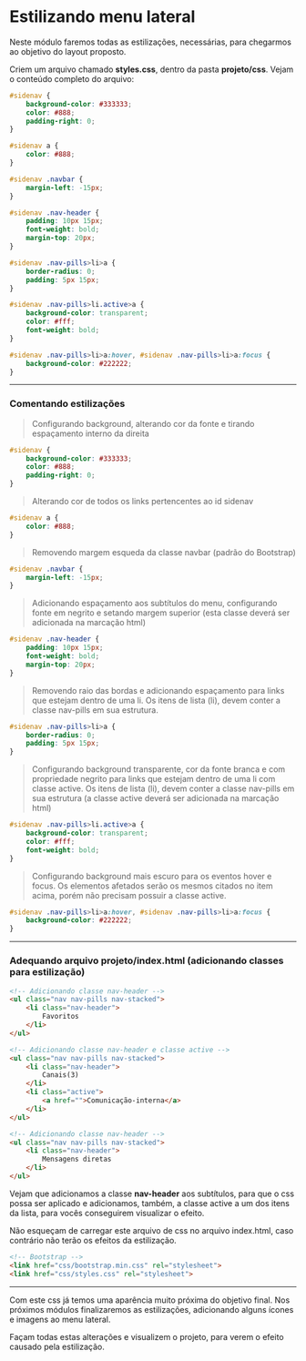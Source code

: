 # Estilizando menu lateral

Neste módulo faremos todas as estilizações, necessárias, para chegarmos ao objetivo do layout proposto.

Criem um arquivo chamado **styles.css**, dentro da pasta **projeto/css**. Vejam o conteúdo completo do arquivo:

```css
#sidenav {
    background-color: #333333;
    color: #888;
    padding-right: 0;
}

#sidenav a {
    color: #888;
}

#sidenav .navbar {
    margin-left: -15px;
}

#sidenav .nav-header {
    padding: 10px 15px;
    font-weight: bold;
    margin-top: 20px;
}

#sidenav .nav-pills>li>a {
    border-radius: 0;
    padding: 5px 15px;
}

#sidenav .nav-pills>li.active>a {
    background-color: transparent;
    color: #fff;
    font-weight: bold;
}

#sidenav .nav-pills>li>a:hover, #sidenav .nav-pills>li>a:focus {
    background-color: #222222;
}
```

***

### Comentando estilizações

> Configurando background, alterando cor da fonte e tirando espaçamento interno da direita

```css
#sidenav {
    background-color: #333333;
    color: #888;
    padding-right: 0;
}
```

> Alterando cor de todos os links pertencentes ao id sidenav

```css
#sidenav a {
    color: #888;
}
```

> Removendo margem esqueda da classe navbar (padrão do Bootstrap)

```css
#sidenav .navbar {
    margin-left: -15px;
}
```

> Adicionando espaçamento aos subtítulos do menu, configurando fonte em negrito e setando margem superior (esta classe deverá ser adicionada na marcação html)

```css
#sidenav .nav-header {
    padding: 10px 15px;
    font-weight: bold;
    margin-top: 20px;
}
```

> Removendo raio das bordas e adicionando espaçamento para links que estejam dentro de uma li. Os itens de lista (li), devem conter a classe nav-pills em sua estrutura.

```css
#sidenav .nav-pills>li>a {
    border-radius: 0;
    padding: 5px 15px;
}
```

> Configurando background transparente, cor da fonte branca e com propriedade negrito para links que estejam dentro de uma li com classe active. Os itens de lista (li), devem conter a classe nav-pills em sua estrutura (a classe active deverá ser adicionada na marcação html) 

```css
#sidenav .nav-pills>li.active>a {
    background-color: transparent;
    color: #fff;
    font-weight: bold;
}
```

> Configurando background mais escuro para os eventos hover e focus. Os elementos afetados serão os mesmos citados no item acima, porém não precisam possuir a classe active.

```css
#sidenav .nav-pills>li>a:hover, #sidenav .nav-pills>li>a:focus {
    background-color: #222222;
}
```

***

### Adequando arquivo projeto/index.html (adicionando classes para estilização)

```html
<!-- Adicionando classe nav-header -->
<ul class="nav nav-pills nav-stacked">
    <li class="nav-header">
        Favoritos
    </li>
</ul>

<!-- Adicionando classe nav-header e classe active -->
<ul class="nav nav-pills nav-stacked">
    <li class="nav-header">
        Canais(3)
    </li>
    <li class="active">
        <a href="">Comunicação-interna</a>
    </li>
</ul>

<!-- Adicionando classe nav-header -->
<ul class="nav nav-pills nav-stacked">
    <li class="nav-header">
        Mensagens diretas
    </li>
</ul>
```

Vejam que adicionamos a classe **nav-header** aos subtítulos, para que o css possa ser aplicado e adicionamos, também, a classe active a um dos itens da lista, para vocês conseguirem visualizar o efeito.

Não esqueçam de carregar este arquivo de css no arquivo index.html, caso contrário não terão os efeitos da estilização.

```html
<!-- Bootstrap -->
<link href="css/bootstrap.min.css" rel="stylesheet">
<link href="css/styles.css" rel="stylesheet">
```

***

Com este css já temos uma aparência muito próxima do objetivo final. Nos próximos módulos finalizaremos as estilizações, adicionando alguns ícones e imagens ao menu lateral.

Façam todas estas alterações e visualizem o projeto, para verem o efeito causado pela estilização.